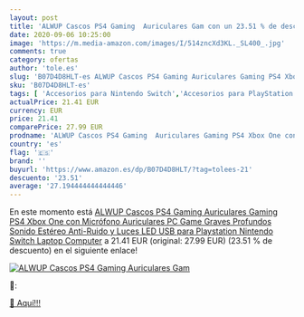 ```yaml
---
layout: post
title: 'ALWUP Cascos PS4 Gaming  Auriculares Gam con un 23.51 % de descuento'
date: 2020-09-06 10:25:00
image: 'https://m.media-amazon.com/images/I/514zncXd3KL._SL400_.jpg'
comments: true
category: ofertas
author: 'tole.es'
slug: 'B07D4D8HLT-es ALWUP Cascos PS4 Gaming Auriculares Gaming PS4 Xbox One...'
sku: 'B07D4D8HLT-es'
tags: [ 'Accesorios para Nintendo Switch','Accesorios para PlayStation 3','Accesorios para PlayStation 4','Accesorios para Xbox One','Auriculares gaming con micrófono para PlayStation 4','Auriculares gaming para Nintendo Switch','Auriculares gaming para PlayStation 3','Auriculares gaming para Xbox One','Hardware y juegos para Nintendo Switch','Hardware y juegos para PlayStation 3','Hardware y juegos para PlayStation 4','Hardware y juegos para Xbox One','Juegos para Nintendo Switch','Sistemas precursores y micro consolas','Videojuegos', ]
actualPrice: 21.41 EUR
currency: EUR
price: 21.41
comparePrice: 27.99 EUR
prodname: 'ALWUP Cascos PS4 Gaming  Auriculares Gaming PS4 Xbox One con Micrófono Auriculares PC Game Graves Profundos Sonido Estéreo Anti-Ruido y Luces LED USB para Playstation Nintendo Switch Laptop Computer'
country: 'es'
flag: '🇪🇸'
brand: ''
buyurl: 'https://www.amazon.es/dp/B07D4D8HLT/?tag=tolees-21'
descuento: '23.51'
average: '27.194444444444446'
---
```


En este momento está [ALWUP Cascos PS4 Gaming  Auriculares Gaming PS4 Xbox One con Micrófono Auriculares PC Game Graves Profundos Sonido Estéreo Anti-Ruido y Luces LED USB para Playstation Nintendo Switch Laptop Computer](https://www.amazon.es/dp/B07D4D8HLT/?tag=tolees-21) a 21.41 EUR (original: 27.99 EUR) (23.51 %  de descuento) en el siguiente enlace!

[![ALWUP Cascos PS4 Gaming  Auriculares Gam](https://m.media-amazon.com/images/I/514zncXd3KL._SL400_.jpg)](https://www.amazon.es/dp/B07D4D8HLT/?tag=tolees-21)

🔎:


[🛒 Aquí!!!](https://www.amazon.es/dp/B07D4D8HLT/?tag=tolees-21)
